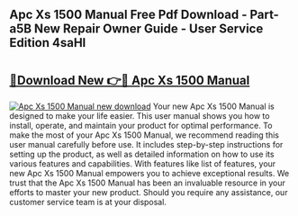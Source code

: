 ## Apc Xs 1500 Manual Free Pdf Download - Part-a5B New Repair Owner Guide - User Service Edition 4saHl

# <h2><a href="http://bc36976.oget.top/?id=Apc+Xs+1500+Manual">🔗Download New 👉🔴 Apc Xs 1500 Manual</a></h2>

[![Apc Xs 1500 Manual new download](https://i.imgur.com/5g1atiW.png)](http://bc36976.oget.top/?id=Apc+Xs+1500+Manual)
Your new Apc Xs 1500 Manual is designed to make your life easier. This user manual shows you how to install, operate, and maintain your product for optimal performance. To make the most of your Apc Xs 1500 Manual, we recommend reading this user manual carefully before use. It includes step-by-step instructions for setting up the product, as well as detailed information on how to use its various features and capabilities. With features like list of features, your new Apc Xs 1500 Manual empowers you to achieve exceptional results. We trust that the Apc Xs 1500 Manual has been an invaluable resource in your efforts to master your new product. Should you require any assistance, our customer service team is at your disposal.
